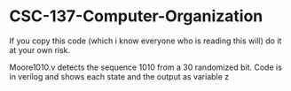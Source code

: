 # CSC-137-Computer-Organization

If you copy this code (which i know everyone who is reading this will) do it at your own risk. 

Moore1010.v detects the sequence 1010 from a 30 randomized bit. Code is in verilog and shows each state and the output as variable z 
